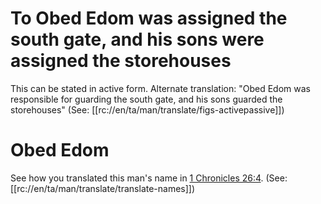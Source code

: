 # To Obed Edom was assigned the south gate, and his sons were assigned the storehouses

This can be stated in active form. Alternate translation: "Obed Edom was responsible for guarding the south gate, and his sons guarded the storehouses" (See: [[rc://en/ta/man/translate/figs-activepassive]])

# Obed Edom

See how you translated this man's name in [1 Chronicles 26:4](./04.md). (See: [[rc://en/ta/man/translate/translate-names]])

